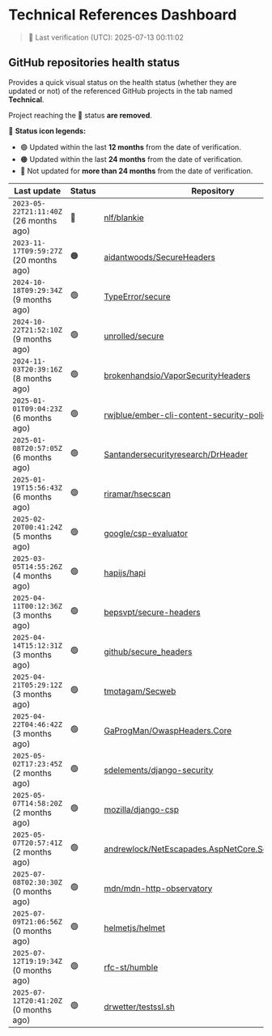 
# Technical References Dashboard

> 📅 Last verification (UTC): 2025-07-13 00:11:02

## GitHub repositories health status

Provides a quick visual status on the health status (whether they are updated or not) of the referenced GitHub projects in the tab named **Technical**.

Project reaching the :red_circle: status **are removed**.

:speech_balloon: **Status icon legends:**

* :green_circle: Updated within the last **12 months** from the date of verification.
* :orange_circle: Updated within the last **24 months** from the date of verification.
* :red_circle: Not updated for **more than 24 months** from the date of verification.

| Last update | Status | Repository |
| --- | --- | --- |
| `2023-05-22T21:11:40Z` (26 months ago) | :red_circle: | [nlf/blankie](https://github.com/nlf/blankie) |
| `2023-11-17T09:59:27Z` (20 months ago) | :orange_circle: | [aidantwoods/SecureHeaders](https://github.com/aidantwoods/SecureHeaders) |
| `2024-10-18T09:29:34Z` (9 months ago) | :green_circle: | [TypeError/secure](https://github.com/TypeError/secure) |
| `2024-10-22T21:52:10Z` (9 months ago) | :green_circle: | [unrolled/secure](https://github.com/unrolled/secure) |
| `2024-11-03T20:39:16Z` (8 months ago) | :green_circle: | [brokenhandsio/VaporSecurityHeaders](https://github.com/brokenhandsio/VaporSecurityHeaders) |
| `2025-01-01T09:04:23Z` (6 months ago) | :green_circle: | [rwjblue/ember-cli-content-security-policy/](https://github.com/rwjblue/ember-cli-content-security-policy/) |
| `2025-01-08T20:57:05Z` (6 months ago) | :green_circle: | [Santandersecurityresearch/DrHeader](https://github.com/Santandersecurityresearch/DrHeader) |
| `2025-01-19T15:56:43Z` (6 months ago) | :green_circle: | [riramar/hsecscan](https://github.com/riramar/hsecscan) |
| `2025-02-20T00:41:24Z` (5 months ago) | :green_circle: | [google/csp-evaluator](https://github.com/google/csp-evaluator) |
| `2025-03-05T14:55:26Z` (4 months ago) | :green_circle: | [hapijs/hapi](https://github.com/hapijs/hapi) |
| `2025-04-11T00:12:36Z` (3 months ago) | :green_circle: | [bepsvpt/secure-headers](https://github.com/bepsvpt/secure-headers) |
| `2025-04-14T15:12:31Z` (3 months ago) | :green_circle: | [github/secure_headers](https://github.com/github/secure_headers) |
| `2025-04-21T05:29:12Z` (3 months ago) | :green_circle: | [tmotagam/Secweb](https://github.com/tmotagam/Secweb) |
| `2025-04-22T04:46:42Z` (3 months ago) | :green_circle: | [GaProgMan/OwaspHeaders.Core](https://github.com/GaProgMan/OwaspHeaders.Core) |
| `2025-05-02T17:23:45Z` (2 months ago) | :green_circle: | [sdelements/django-security](https://github.com/sdelements/django-security) |
| `2025-05-07T14:58:20Z` (2 months ago) | :green_circle: | [mozilla/django-csp](https://github.com/mozilla/django-csp) |
| `2025-05-07T20:57:41Z` (2 months ago) | :green_circle: | [andrewlock/NetEscapades.AspNetCore.SecurityHeaders](https://github.com/andrewlock/NetEscapades.AspNetCore.SecurityHeaders) |
| `2025-07-08T02:30:30Z` (0 months ago) | :green_circle: | [mdn/mdn-http-observatory](https://github.com/mdn/mdn-http-observatory) |
| `2025-07-09T21:06:56Z` (0 months ago) | :green_circle: | [helmetjs/helmet](https://github.com/helmetjs/helmet) |
| `2025-07-12T19:19:34Z` (0 months ago) | :green_circle: | [rfc-st/humble](https://github.com/rfc-st/humble) |
| `2025-07-12T20:41:20Z` (0 months ago) | :green_circle: | [drwetter/testssl.sh](https://github.com/drwetter/testssl.sh) |

